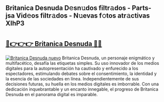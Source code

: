 ## Britanica Desnuda D𝚎sn𝚞dos filtr𝚊dos - Parts-jsa Vid𝚎os filtr𝚊dos - N𝚞evas f𝚘tos atr𝚊ctivas XIhP3

# <h2><a href="http://mbap3z.tromn.icu/?c=Britanica+Desnuda">🔗👉👉👉 Britanica Desnuda 🔗🔗</a></h2>

[![Britanica Desnuda nuevo](https://i.imgur.com/pEAQMta.gif)](http://mbap3z.tromn.icu/?c=Britanica+Desnuda)
Britanica Desnuda, un personaje enigmático y multifacético, desafía las etiquetas simples. Su uso innovador de los medios digitales para la autopresentación ha cautivado y enfurecido a los espectadores, estimulando debates sobre el consentimiento, la identidad y la esencia de las sociedades en línea. Independientemente de sus decisiones futuras, su huella en los medios digitales es imborrable. Con una dedicación inquebrantable y un encanto innegable, el progreso de Britanica Desnuda en el panorama digital es imparable.
